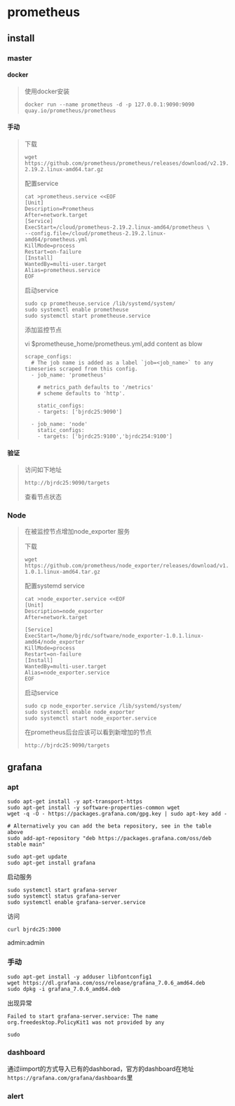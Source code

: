 prometheus
===
## install

### master

#### docker 

> 使用docker安装
>
> ```
> docker run --name prometheus -d -p 127.0.0.1:9090:9090 quay.io/prometheus/prometheus
> ```
>
> 

#### 手动

> 下载
>
> ```
> wget https://github.com/prometheus/prometheus/releases/download/v2.19.2/prometheus-2.19.2.linux-amd64.tar.gz
> ```
>
> 配置service
>
> ```
> cat >prometheus.service <<EOF
> [Unit]
> Description=Prometheus
> After=network.target
> [Service]
> ExecStart=/cloud/prometheus-2.19.2.linux-amd64/prometheus \
> --config.file=/cloud/prometheus-2.19.2.linux-amd64/prometheus.yml
> KillMode=process
> Restart=on-failure
> [Install]
> WantedBy=multi-user.target
> Alias=prometheus.service
> EOF
> ```
>
> 启动service
>
> ```
> sudo cp prometheuse.service /lib/systemd/system/
> sudo systemctl enable prometheuse
> sudo systemctl start prometheuse.service
> ```
>
> 
>
> 添加监控节点
>
> vi $prometheuse_home/prometheus.yml,add content as blow
>
> ```
> scrape_configs:
>   # The job name is added as a label `job=<job_name>` to any timeseries scraped from this config.
>   - job_name: 'prometheus'
> 
>     # metrics_path defaults to '/metrics'
>     # scheme defaults to 'http'.
> 
>     static_configs:
>     - targets: ['bjrdc25:9090']
> 
>   - job_name: 'node'
>     static_configs:
>     - targets: ['bjrdc25:9100','bjrdc254:9100']
> ```

#### 验证

> 访问如下地址
>
> ```
> http://bjrdc25:9090/targets
> ```
>
> 查看节点状态

### Node

> 在被监控节点增加node_exporter 服务
>
> 下载
>
> ```
> wget https://github.com/prometheus/node_exporter/releases/download/v1.0.1/node_exporter-1.0.1.linux-amd64.tar.gz
> ```
>
> 配置systemd service
>
> ```
> cat >node_exporter.service <<EOF
> [Unit]
> Description=node_exporter
> After=network.target
> 
> [Service]
> ExecStart=/home/bjrdc/software/node_exporter-1.0.1.linux-amd64/node_exporter
> KillMode=process
> Restart=on-failure
> [Install]
> WantedBy=multi-user.target
> Alias=node_exporter.service
> EOF
> ```
>
> 启动service
>
> ```
> sudo cp node_exporter.service /lib/systemd/system/
> sudo systemctl enable node_exporter
> sudo systemctl start node_exporter.service
> ```
>
> 在prometheus后台应该可以看到新增加的节点
>
> ```
> http://bjrdc25:9090/targets
> ```
>
> 

## grafana

### apt

```
sudo apt-get install -y apt-transport-https
sudo apt-get install -y software-properties-common wget
wget -q -O - https://packages.grafana.com/gpg.key | sudo apt-key add -

# Alternatively you can add the beta repository, see in the table above
sudo add-apt-repository "deb https://packages.grafana.com/oss/deb stable main"

sudo apt-get update
sudo apt-get install grafana
```

启动服务

```
sudo systemctl start grafana-server
sudo systemctl status grafana-server
sudo systemctl enable grafana-server.service
```

访问

```
curl bjrdc25:3000
```

admin:admin

### 手动

```
sudo apt-get install -y adduser libfontconfig1
wget https://dl.grafana.com/oss/release/grafana_7.0.6_amd64.deb
sudo dpkg -i grafana_7.0.6_amd64.deb
```

出现异常

```
Failed to start grafana-server.service: The name org.freedesktop.PolicyKit1 was not provided by any
```

```
sudo 
```



### dashboard

通过iimport的方式导入已有的dashborad，官方的dashboard在地址`https://grafana.com/grafana/dashboards`里



### alert

